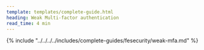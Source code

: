 ```yaml
---
template: templates/complete-guide.html
heading: Weak Multi-factor authentication
read_time: 4 min
---
```


{% include "../../../../includes/complete-guides/fesecurity/weak-mfa.md" %}